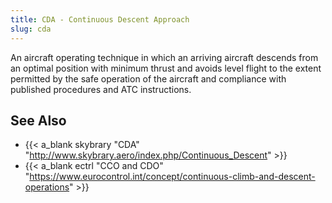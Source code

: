 ```yaml
---
title: CDA - Continuous Descent Approach
slug: cda
---
```


An aircraft operating technique in which an arriving aircraft descends
from an optimal position with minimum thrust and avoids level flight
to the extent permitted by the safe operation of the aircraft and
compliance with published procedures and ATC instructions.

## See Also


* {{< a_blank skybrary "CDA" "http://www.skybrary.aero/index.php/Continuous_Descent" >}}
* {{< a_blank ectrl "CCO and CDO" "https://www.eurocontrol.int/concept/continuous-climb-and-descent-operations" >}}
